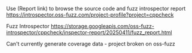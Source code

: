 Use (Report link) to browse the source code and fuzz introspector report https://introspector.oss-fuzz.com/project-profile?project=cppcheck

Fuzz Introspector
https://storage.googleapis.com/oss-fuzz-introspector/cppcheck/inspector-report/20250411/fuzz_report.html

Can't currently generate coverage data - project broken on oss-fuzz
